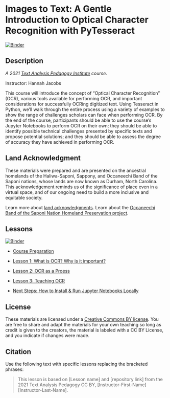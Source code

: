 # Images to Text: A Gentle Introduction to Optical Character Recognition with PyTesseract

[![Binder](https://binder.constellate.org/badge_logo.svg)](https://binder.constellate.org/v2/gh/hlj24/tapi_2021_ocr/main)

## Description

*A 2021 [Text Analysis Pedagogy Institute](http://labs.jstor.org/tapi/) course.*

Instructor: Hannah Jacobs

This course will introduce the concept of “Optical Character Recognition” (OCR), various tools available for performing OCR, and important considerations for successfully OCRing digitized text. Using Tesseract in Python, we’ll walk through the entire process using a variety of examples to show the range of challenges scholars can face when performing OCR. By the end of the course, participants should be able to use the course’s Jupyter Notebooks to perform OCR on their own; they should be able to identify possible technical challenges presented by specific texts and propose potential solutions; and they should be able to assess the degree of accuracy they have achieved in performing OCR.

## Land Acknowledgment

These materials were prepared and are presented on the ancestral homelands of the Haliwa-Saponi, Sappony, and Occaneechi Band of the Saponi nations, whose lands are now known as Durham, North Carolina. This acknowledgement reminds us of the significance of place even in a virtual space, and of our ongoing need to build a more inclusive and equitable society.

Learn more about [land acknowledgments](https://nativegov.org/a-guide-to-indigenous-land-acknowledgment/). Learn about the [Occaneechi Band of the Saponi Nation Homeland Preservation project](https://obsn.org/homeland-preservation-project/).

## Lessons

[![Binder](https://binder.constellate.org/badge_logo.svg)](https://binder.constellate.org/v2/gh/hlj24/tapi_2021_ocr/main)

- [Course Preparation](00-CoursePreparation.ipynb)


- [Lesson 1: What is OCR? Why is it important?](01-WhatIsOCR.ipynb)


- [Lesson 2: OCR as a Proess](02-OCRAsAProcess.ipynb)


- [Lesson 3: Teaching OCR](03-TeachingOCR.ipynb)


- [Next Steps: How to Install & Run Jupyter Notebooks Locally](04-Installing%2BRunningTesseractLocally.ipynb)

## License

These materials are licensed under a [Creative Commons BY license](https://creativecommons.org/licenses/by/4.0/). You are free to share and adapt the materials for your own teaching so long as credit is given to the creators, the material is labeled with a CC BY License, and you indicate if changes were made.

## Citation

Use the following text with specific lessons replacing the bracketed phrases:

> This lesson is based on [Lesson name] and [repository link] from the 2021 Text Analysis Pedagogy CC BY, [Instructor-First-Name] [Instructor-Last-Name].
